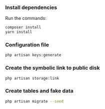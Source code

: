 ### Install dependencies

Run the commands:

```sh
composer install
yarn install
```

### Configuration file

```sh
php artisan keys:generate
```

### Create the symbolic link to public disk

```sh
php artisan storage:link
```

### Create tables and fake data

```sh
php artisan migrate --seed
```